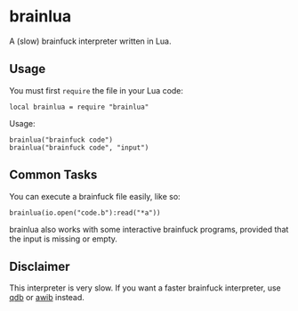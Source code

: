 # brainlua
A (slow) brainfuck interpreter written in Lua.

## Usage
You must first `require` the file in your Lua code:

    local brainlua = require "brainlua"

Usage:

    brainlua("brainfuck code")
    brainlua("brainfuck code", "input")

## Common Tasks

You can execute a brainfuck file easily, like so:

    brainlua(io.open("code.b"):read("*a"))

brainlua also works with some interactive brainfuck programs, provided that the input is missing or empty.

## Disclaimer

This interpreter is very slow. If you want a faster brainfuck interpreter, use [qdb](http://brainfuck.org/qdb.c) or [awib](https://github.com/matslina/awib) instead.
